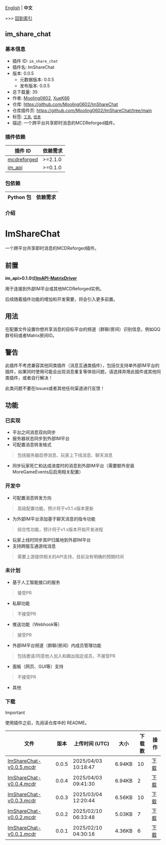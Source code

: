 [English](readme.md) | **中文**

\>\>\> [回到索引](/readme-zh_cn.md)

## im_share_chat

### 基本信息

- 插件 ID: `im_share_chat`
- 插件名: ImShareChat
- 版本: 0.0.5
  - 元数据版本: 0.0.5
  - 发布版本: 0.0.5
- 总下载量: 35
- 作者: [Mooling0602](https://github.com/Mooling0602), [XueK66](https://github.com/XueK66)
- 仓库: https://github.com/Mooling0602/ImShareChat
- 仓库插件页: https://github.com/Mooling0602/ImShareChat/tree/main
- 标签: [`工具`](/labels/tool/readme-zh_cn.md), [`信息`](/labels/information/readme-zh_cn.md)
- 描述: 一个跨平台共享即时消息的MCDReforged插件。

### 插件依赖

| 插件 ID | 依赖需求 |
| --- | --- |
| [mcdreforged](https://github.com/Fallen-Breath/MCDReforged) | \>=2.1.0 |
| [im_api](/plugins/im_api/readme-zh_cn.md) | \>=0.1.0 |

### 包依赖

| Python 包 | 依赖需求 |
| --- | --- |

### 介绍

# ImShareChat
一个跨平台共享即时消息的MCDReforged插件。

## 前置
**im_api>0.1.0**或[**ImAPI-MatrixDriver**](https://github.com/Mooling0602/ImAPI-MatrixDriver)

用于连接到外部IM平台或其他MCDReforged实例。

后续随着插件功能的增加和开发需要，将会引入更多前置。

## 用法
在配置文件设置你想共享消息的目标平台的频道（群聊/房间）识别信息，例如QQ群号码或者Matrix房间ID。

## 警告
此插件不考虑兼容其他同类插件（消息互通类插件），包括仅支持单外部IM平台的插件，如果同时使用可能会出现消息重复等体验问题，请选择弃用此插件或其他同类插件，或者自行解决！

此类问题不要在Issues或者其他任何渠道进行反馈！

## 功能
### 已实现
- 平台之间消息双向同步
- 服务器状态同步到外部IM平台
- 可配置消息转发格式
> 包括服务器启停消息、玩家上下线消息、聊天消息
- 同步玩家死亡和达成进度时的消息到外部IM平台（需要额外安装MoreGameEvents后启用相关配置）

### 开发中
- 可配置消息转发方向
> 高级配置功能，预计将于v0.1.x版本更新
- 为外部IM平台添加基于聊天消息的指令功能
> 综合性功能，预计将于v1.x版本开始开发进程
- 玩家上线时同步其IP归属地到外部IM平台
- 支持跨服互通游戏消息
> 需要上游提供相关的API支持，目前没有明确的预期时间

### 未计划
- 基于人工智能接口的服务
> 接受PR
- 私聊功能
> 不接受PR
- 推送功能（Webhook等）
> 接受PR
- 外部IM平台频道（群聊/房间）内成员管理功能
> 包括邀请/同意他人加入和踢出指定成员，不接受PR
- 面板（网页、GUI等）支持
> 不接受PR
- 其他

### 下载

> [!IMPORTANT]
> 使用插件之前，先阅读仓库中的 README。

| 文件 | 版本 | 上传时间 (UTC) | 大小 | 下载数 | 操作 |
| --- | --- | --- | --- | --- | --- |
| [ImShareChat-v0.0.5.mcdr](https://github.com/Mooling0602/ImShareChat/releases/tag/0.0.5) | 0.0.5 | 2025/04/03 10:18:47 | 6.94KB | 10 | [下载](https://github.com/Mooling0602/ImShareChat/releases/download/0.0.5/ImShareChat-v0.0.5.mcdr) |
| [ImShareChat-v0.0.4.mcdr](https://github.com/Mooling0602/ImShareChat/releases/tag/0.0.4) | 0.0.4 | 2025/04/03 09:41:30 | 6.94KB | 2 | [下载](https://github.com/Mooling0602/ImShareChat/releases/download/0.0.4/ImShareChat-v0.0.4.mcdr) |
| [ImShareChat-v0.0.3.mcdr](https://github.com/Mooling0602/ImShareChat/releases/tag/0.0.3) | 0.0.3 | 2025/03/04 12:20:44 | 6.56KB | 10 | [下载](https://github.com/Mooling0602/ImShareChat/releases/download/0.0.3/ImShareChat-v0.0.3.mcdr) |
| [ImShareChat-v0.0.2.mcdr](https://github.com/Mooling0602/ImShareChat/releases/tag/0.0.2) | 0.0.2 | 2025/02/10 06:33:48 | 5.03KB | 7 | [下载](https://github.com/Mooling0602/ImShareChat/releases/download/0.0.2/ImShareChat-v0.0.2.mcdr) |
| [ImShareChat-v0.0.1.mcdr](https://github.com/Mooling0602/ImShareChat/releases/tag/0.0.1) | 0.0.1 | 2025/02/10 04:30:16 | 4.36KB | 6 | [下载](https://github.com/Mooling0602/ImShareChat/releases/download/0.0.1/ImShareChat-v0.0.1.mcdr) |

